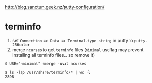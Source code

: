 http://blog.sanctum.geek.nz/putty-configuration/

# terminfo

1. set ``Connection => Data => Terminal-type string`` in putty to ``putty-256color``
2. merge ``ncurses`` to get ``terminfo`` files
    (``minimal`` useflag may prevent installing all terminfo files... so remove it)

````
$ USE="-minimal" emerge -uvat ncurses

$ ls -lap /usr/share/terminfo/* | wc -l
2898
````
